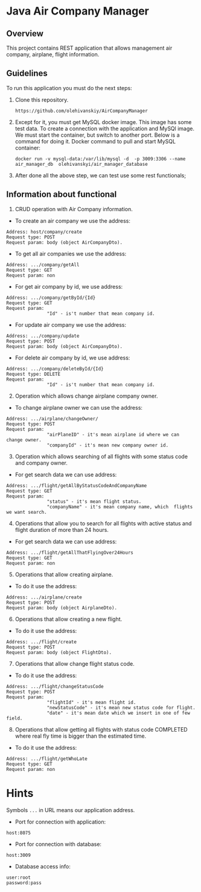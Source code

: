 # Java Air Company Manager

## Overview
This project contains REST application that allows management air company, airplane, flight information.

## Guidelines
To run this application you must do the next steps:

1. Clone this repository.
   
   ```
   https://github.com/olehivanskiy/AirCompanyManager
   ```   

2. Except for it, you must get MySQL docker image. This image has some test data.
   To create a connection with the application and MySQl image. We must start the container, but switch to another port. Below is a command for doing it.
   Docker command to pull and start MySQL container:
   ```
   docker run -v mysql-data:/var/lib/mysql -d  -p 3009:3306 --name air_manager_db  olehivanskyi/air_manager_database
   ```

3. After done all the above step,  we can test use some rest functionals;

## Information about functional

1. CRUD operation with Air Company information.

- To create an air company we use the address:
```
Address: host/company/create
Request type: POST
Request param: body (object AirCompanyDto).
```

-  To get all air companies we use the address:
```
Address: .../company/getAll
Request type: GET
Request param: non
```

- For get air company by id, we use address:
```
Address: .../company/getById/{Id}
Request type: GET
Request param:
               "Id" - is't number that mean company id.
```

- For update air company we use the address:
```
Address: .../company/update
Request type: POST
Request param: body (object AirCompanyDto).
```

- For delete air company by id, we use address:
```
Address: .../company/deleteById/{Id}
Request type: DELETE
Request param: 
               "Id" - is't number that mean company id.
```


2. Operation which allows change airplane company owner.

- To change airplane owner we can use the address:
```
Address: .../airplane/changeOwner/
Request type: POST
Request param: 
               "airPlaneID" - it's mean airplane id where we can change owner. 
               "companyId" - it's mean new company owner id. 
```

3. Operation which allows searching of all flights with some status code and company owner.

- For get search data we can use address:
```
Address: .../flight/getAllByStatusCodeAndCompanyName
Request type: GET
Request param: 
               "status" - it's mean flight status. 
               "companyName" - it's mean company name, which  flights we want search.
```

4. Operations that allow you to search for all flights with active
   status and flight duration of more than 24 hours.

- For get search data we can use address:
```
Address: .../flight/getAllThatFlyingOver24Hours
Request type: GET
Request param: non
```

5. Operations that allow creating airplane.
- To do it use the address:
```
Address: .../airplane/create
Request type: POST
Request param: body (object AirplaneDto).
```


6. Operations that allow creating a new flight.
- To do it use the address:
```
Address: .../flight/create
Request type: POST
Request param: body (object FlightDto).
```


7. Operations that allow change flight status code.
- To do it use the address:
```
Address: .../flight/changeStatusCode
Request type: POST
Request param: 
               "flightId" - it's mean flight id.
               "newStatusCode" - it's mean new status code for flight. 
               "date" - it's mean date which we insert in one of few field.                 
```

8. Operations that allow getting all flights with status code COMPLETED    where real fly time is bigger than the estimated time.
- To do it use the address:
```
Address: .../flight/getWhoLate
Request type: GET
Request param: non            
```

# Hints
Symbols ```...``` in URL means our application address.
- Port for connection with application:
```
host:8075
```

- Port for connection with database:
```
host:3009
```
- Database access info:
```
user:root
password:pass
```


